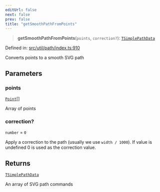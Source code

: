 ```yaml
---
editUrl: false
next: false
prev: false
title: "getSmoothPathFromPoints"
---
```


> **getSmoothPathFromPoints**(`points`, `correction?`): [`TSimplePathData`](/api/type-aliases/tsimplepathdata/)

Defined in: [src/util/path/index.ts:910](https://github.com/fabricjs/fabric.js/blob/8206f10a405480a7ba988ff6cfdde6412c1f13f8/src/util/path/index.ts#L910)

Converts points to a smooth SVG path

## Parameters

### points

[`Point`](/api/classes/point/)[]

Array of points

### correction?

`number` = `0`

Apply a correction to the path (usually we use `width / 1000`). If value is undefined 0 is used as the correction value.

## Returns

[`TSimplePathData`](/api/type-aliases/tsimplepathdata/)

An array of SVG path commands
